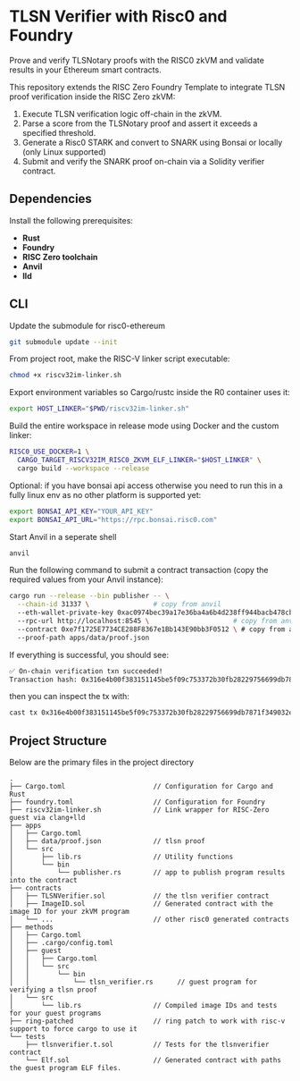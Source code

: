 # TLSN Verifier with Risc0 and Foundry

Prove and verify TLSNotary proofs with the RISC0 zkVM and validate results in your Ethereum smart contracts.

This repository extends the RISC Zero Foundry Template to integrate TLSN proof verification inside the RISC Zero zkVM:

1. Execute TLSN verification logic off-chain in the zkVM.  
2. Parse a score from the TLSNotary proof and assert it exceeds a specified threshold. 
3. Generate a Risc0 STARK and convert to SNARK using Bonsai or locally (only Linux supported) 
4. Submit and verify the SNARK proof on-chain via a Solidity verifier contract.

## Dependencies

Install the following prerequisites:

- **Rust** 
- **Foundry**  
- **RISC Zero toolchain**
- **Anvil**
- **lld**

## CLI

Update the submodule for risc0-ethereum 
```sh
git submodule update --init
```
From project root, make the RISC-V linker script executable:
```sh
chmod +x riscv32im-linker.sh
```
Export environment variables so Cargo/rustc inside the R0 container uses it:
```sh
export HOST_LINKER="$PWD/riscv32im-linker.sh"
```
Build the entire workspace in release mode using Docker and the custom linker:
```sh
RISC0_USE_DOCKER=1 \
  CARGO_TARGET_RISCV32IM_RISC0_ZKVM_ELF_LINKER="$HOST_LINKER" \
  cargo build --workspace --release
```
Optional: if you have bonsai api access otherwise you need to run this in a fully linux env as no other platform is supported yet: 
```sh
export BONSAI_API_KEY="YOUR_API_KEY"
export BONSAI_API_URL="https://rpc.bonsai.risc0.com"
```
Start Anvil in a seperate shell
```sh
anvil
```
Run the following command to submit a contract transaction (copy the required values from your Anvil instance):
```sh
cargo run --release --bin publisher -- \
  --chain-id 31337 \                # copy from anvil
  --eth-wallet-private-key 0xac0974bec39a17e36ba4a6b4d238ff944bacb478cbed5efcae784d7bf4f2ff80 \   # copy from anvil
  --rpc-url http://localhost:8545 \                     # copy from anvil
  --contract 0xe7f1725E7734CE288F8367e1Bb143E90bb3F0512 \ # copy from anvil
  --proof-path apps/data/proof.json

```
If everything is successful, you should see:
```sh
✅ On-chain verification txn succeeded!
Transaction hash: 0x316e4b00f383151145be5f09c753372b30fb28229756699db7871f349032eb2e
```
then you can inspect the tx with: 
```sh
cast tx 0x316e4b00f383151145be5f09c753372b30fb28229756699db7871f349032eb2e --rpc-url http://localhost:8545
```
## Project Structure

Below are the primary files in the project directory

```text
.
├── Cargo.toml                      // Configuration for Cargo and Rust
├── foundry.toml                    // Configuration for Foundry
├── riscv32im-linker.sh             // Link wrapper for RISC-Zero guest via clang+lld
├── apps
│   ├── Cargo.toml
│   ├── data/proof.json             // tlsn proof
│   └── src
│       ├── lib.rs                  // Utility functions
│       └── bin                     
│           └── publisher.rs        // app to publish program results into the contract 
├── contracts
│   ├── TLSNVerifier.sol            // the tlsn verifier contract
│   ├── ImageID.sol                 // Generated contract with the image ID for your zkVM program
│   └── ...                         // other risc0 generated contracts
├── methods
│   ├── Cargo.toml
│   ├── .cargo/config.toml
│   ├── guest
│   │   ├── Cargo.toml
│   │   └── src
│   │       └── bin                 
│   │           └── tlsn_verifier.rs      // guest program for verifying a tlsn proof 
│   └── src
│       └── lib.rs                  // Compiled image IDs and tests for your guest programs
├── ring-patched                    // ring patch to work with risc-v support to force cargo to use it
└── tests
    ├── tlsnverifier.t.sol          // Tests for the tlsnverifier contract
    └── Elf.sol                     // Generated contract with paths the guest program ELF files.

```
